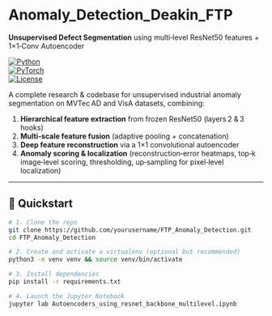 # Anomaly_Detection_Deakin_FTP  
**Unsupervised Defect Segmentation** using multi‑level ResNet50 features + 1×1‑Conv Autoencoder

[![Python](https://img.shields.io/badge/python-3.8%2B-blue)](https://www.python.org/)  
[![PyTorch](https://img.shields.io/badge/pytorch-1.12%2B-red)](https://pytorch.org/)  
[![License](https://img.shields.io/badge/license-MIT-green)](LICENSE)

A complete research & codebase for unsupervised industrial anomaly segmentation on MVTec AD and VisA datasets, combining:
1. **Hierarchical feature extraction** from frozen ResNet50 (layers 2 & 3 hooks)  
2. **Multi‑scale feature fusion** (adaptive pooling + concatenation)  
3. **Deep feature reconstruction** via a 1×1 convolutional autoencoder  
4. **Anomaly scoring & localization** (reconstruction‐error heatmaps, top‑k image‐level scoring, thresholding, up‑sampling for pixel‐level localization)

---

## 🚀 Quickstart

```bash
# 1. Clone the repo
git clone https://github.com/yourusername/FTP_Anomaly_Detection.git
cd FTP_Anomaly_Detection

# 2. Create and activate a virtualenv (optional but recommended)
python3 -m venv venv && source venv/bin/activate

# 3. Install dependencies
pip install -r requirements.txt

# 4. Launch the Jupyter Notebook  
jupyter lab Autoencoders_using_resnet_backbone_multilevel.ipynb
